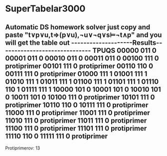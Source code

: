 # SuperTabelar3000
Automatic DS homework solver just copy and paste "t∨p∨u,t⇒(p∨u),¬u∨¬q∨s⊨¬t∧p" and you will get the table out
--------------------Results------------------------------
TPUQS
00000 011 0 
00001 011 0 
00010 011 0 
00011 011 0 
00100 111 0 protiprimer
00101 111 0 protiprimer
00110 110 0 
00111 111 0 protiprimer
01000 111 1 
01001 111 1 
01010 111 1 
01011 111 1 
01100 111 1 
01101 111 1 
01110 110 1 
01111 111 1 
10000 101 0 
10001 101 0 
10010 101 0 
10011 101 0 
10100 111 0 protiprimer
10101 111 0 protiprimer
10110 110 0 
10111 111 0 protiprimer
11000 111 0 protiprimer
11001 111 0 protiprimer
11010 111 0 protiprimer
11011 111 0 protiprimer
11100 111 0 protiprimer
11101 111 0 protiprimer
11110 110 0 
11111 111 0 protiprimer
-------------------------------------------------------
Protiprimerov: 13
